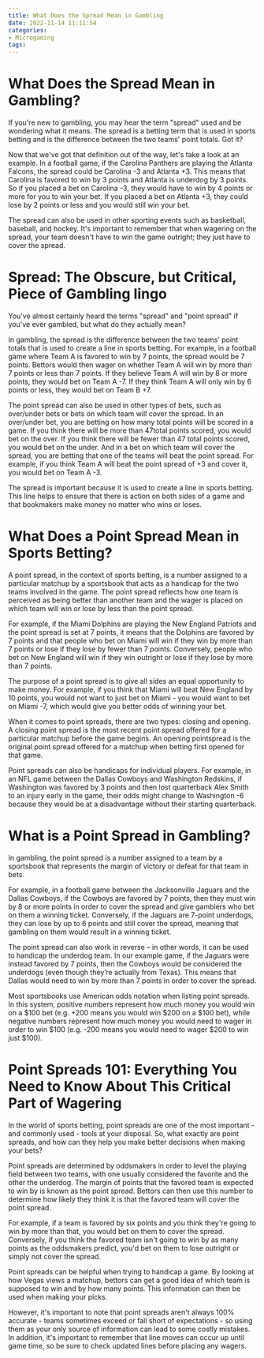 ```yaml
---
title: What Does the Spread Mean in Gambling
date: 2022-11-14 11:11:54
categories:
- Microgaming
tags:
---
```



#  What Does the Spread Mean in Gambling?

If you're new to gambling, you may hear the term "spread" used and be wondering what it means. The spread is a betting term that is used in sports betting and is the difference between the two teams' point totals. Got it?

Now that we've got that definition out of the way, let's take a look at an example. In a football game, if the Carolina Panthers are playing the Atlanta Falcons, the spread could be Carolina -3 and Atlanta +3. This means that Carolina is favored to win by 3 points and Atlanta is underdog by 3 points. So if you placed a bet on Carolina -3, they would have to win by 4 points or more for you to win your bet. If you placed a bet on Atlanta +3, they could lose by 2 points or less and you would still win your bet.

The spread can also be used in other sporting events such as basketball, baseball, and hockey. It's important to remember that when wagering on the spread, your team doesn't have to win the game outright; they just have to cover the spread.

#  Spread: The Obscure, but Critical, Piece of Gambling lingo

You've almost certainly heard the terms "spread" and "point spread" if you've ever gambled, but what do they actually mean?

In gambling, the spread is the difference between the two teams' point totals that is used to create a line in sports betting. For example, in a football game where Team A is favored to win by 7 points, the spread would be 7 points. Bettors would then wager on whether Team A will win by more than 7 points or less than 7 points. If they believe Team A will win by 8 or more points, they would bet on Team A -7. If they think Team A will only win by 6 points or less, they would bet on Team B +7.

The point spread can also be used in other types of bets, such as over/under bets or bets on which team will cover the spread. In an over/under bet, you are betting on how many total points will be scored in a game. If you think there will be more than 47total points scored, you would bet on the over. If you think there will be fewer than 47 total points scored, you would bet on the under. And in a bet on which team will cover the spread, you are betting that one of the teams will beat the point spread. For example, if you think Team A will beat the point spread of +3 and cover it, you would bet on Team A -3.

The spread is important because it is used to create a line in sports betting. This line helps to ensure that there is action on both sides of a game and that bookmakers make money no matter who wins or loses.

#  What Does a Point Spread Mean in Sports Betting?

A point spread, in the context of sports betting, is a number assigned to a particular matchup by a sportsbook that acts as a handicap for the two teams involved in the game. The point spread reflects how one team is perceived as being better than another team and the wager is placed on which team will win or lose by less than the point spread.

For example, if the Miami Dolphins are playing the New England Patriots and the point spread is set at 7 points, it means that the Dolphins are favored by 7 points and that people who bet on Miami will win if they win by more than 7 points or lose if they lose by fewer than 7 points. Conversely, people who bet on New England will win if they win outright or lose if they lose by more than 7 points.

The purpose of a point spread is to give all sides an equal opportunity to make money. For example, if you think that Miami will beat New England by 10 points, you would not want to just bet on Miami - you would want to bet on Miami -7, which would give you better odds of winning your bet.

When it comes to point spreads, there are two types: closing and opening. A closing point spread is the most recent point spread offered for a particular matchup before the game begins. An opening pointspread is the original point spread offered for a matchup when betting first opened for that game.

Point spreads can also be handicaps for individual players. For example, in an NFL game between the Dallas Cowboys and Washington Redskins, if Washington was favored by 3 points and then lost quarterback Alex Smith to an injury early in the game, their odds might change to Washington -6 because they would be at a disadvantage without their starting quarterback.

#  What is a Point Spread in Gambling?

In gambling, the point spread is a number assigned to a team by a sportsbook that represents the margin of victory or defeat for that team in bets.

For example, in a football game between the Jacksonville Jaguars and the Dallas Cowboys, if the Cowboys are favored by 7 points, then they must win by 8 or more points in order to cover the spread and give gamblers who bet on them a winning ticket. Conversely, if the Jaguars are 7-point underdogs, they can lose by up to 6 points and still cover the spread, meaning that gambling on them would result in a winning ticket.

The point spread can also work in reverse – in other words, it can be used to handicap the underdog team. In our example game, if the Jaguars were instead favored by 7 points, then the Cowboys would be considered the underdogs (even though they’re actually from Texas). This means that Dallas would need to win by more than 7 points in order to cover the spread.

Most sportsbooks use American odds notation when listing point spreads. In this system, positive numbers represent how much money you would win on a $100 bet (e.g. +200 means you would win $200 on a $100 bet), while negative numbers represent how much money you would need to wager in order to win $100 (e.g. -200 means you would need to wager $200 to win just $100).

#  Point Spreads 101: Everything You Need to Know About This Critical Part of Wagering

In the world of sports betting, point spreads are one of the most important - and commonly used - tools at your disposal. So, what exactly are point spreads, and how can they help you make better decisions when making your bets?

Point spreads are determined by oddsmakers in order to level the playing field between two teams, with one usually considered the favorite and the other the underdog. The margin of points that the favored team is expected to win by is known as the point spread. Bettors can then use this number to determine how likely they think it is that the favored team will cover the point spread.

For example, if a team is favored by six points and you think they're going to win by more than that, you would bet on them to cover the spread. Conversely, if you think the favored team isn't going to win by as many points as the oddsmakers predict, you'd bet on them to lose outright or simply not cover the spread.

 Point spreads can be helpful when trying to handicap a game. By looking at how Vegas views a matchup, bettors can get a good idea of which team is supposed to win and by how many points. This information can then be used when making your picks.

However, it's important to note that point spreads aren't always 100% accurate - teams sometimes exceed or fall short of expectations - so using them as your only source of information can lead to some costly mistakes. In addition, it's important to remember that line moves can occur up until game time, so be sure to check updated lines before placing any wagers.